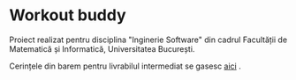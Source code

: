 # Workout buddy

Proiect realizat pentru disciplina "Inginerie Software" din cadrul Facultății de Matematică și Informatică, Universitatea București.

Cerințele din barem pentru livrabilul intermediat se gasesc [aici]([https://app.box.com/notes/46831554845?s=6ly7x02gnt1i3yyjb5hec4no4narasnu](https://unibucro0.sharepoint.com/:x:/r/sites/InginerieSoftware-Informatic-2023-2024/_layouts/15/Doc2.aspx?action=edit&sourcedoc=%7Beddcc466-c220-468d-b614-c1e8f3f81830%7D&wdOrigin=TEAMS-MAGLEV.teamsSdk_ns.rwc&wdExp=TEAMS-TREATMENT&wdhostclicktime=1699864496911&web=1)https://unibucro0.sharepoint.com/:x:/r/sites/InginerieSoftware-Informatic-2023-2024/_layouts/15/Doc2.aspx?action=edit&sourcedoc=%7Beddcc466-c220-468d-b614-c1e8f3f81830%7D&wdOrigin=TEAMS-MAGLEV.teamsSdk_ns.rwc&wdExp=TEAMS-TREATMENT&wdhostclicktime=1699864496911&web=1) .
